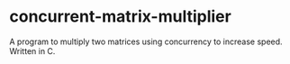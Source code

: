 # concurrent-matrix-multiplier
A program to multiply two matrices using concurrency to increase speed. Written in C.
